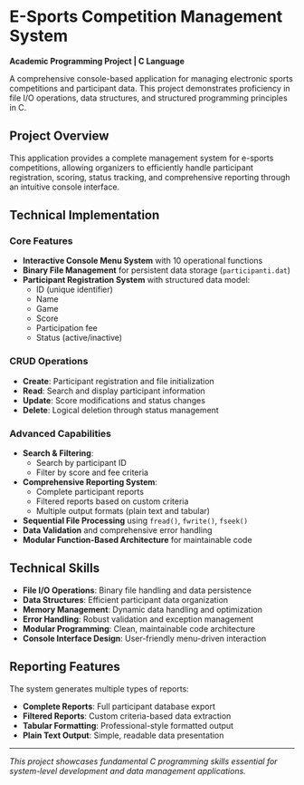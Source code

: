 # E-Sports Competition Management System

**Academic Programming Project | C Language**

A comprehensive console-based application for managing electronic sports competitions and participant data. This project demonstrates proficiency in file I/O operations, data structures, and structured programming principles in C.

## Project Overview

This application provides a complete management system for e-sports competitions, allowing organizers to efficiently handle participant registration, scoring, status tracking, and comprehensive reporting through an intuitive console interface.

## Technical Implementation

### Core Features
- **Interactive Console Menu System** with 10 operational functions
- **Binary File Management** for persistent data storage (`participanti.dat`)
- **Participant Registration System** with structured data model:
  - ID (unique identifier)
  - Name
  - Game
  - Score
  - Participation fee
  - Status (active/inactive)

### CRUD Operations
- **Create**: Participant registration and file initialization
- **Read**: Search and display participant information
- **Update**: Score modifications and status changes
- **Delete**: Logical deletion through status management

### Advanced Capabilities
- **Search & Filtering**: 
  - Search by participant ID
  - Filter by score and fee criteria
- **Comprehensive Reporting System**:
  - Complete participant reports
  - Filtered reports based on custom criteria
  - Multiple output formats (plain text and tabular)
- **Sequential File Processing** using `fread()`, `fwrite()`, `fseek()`
- **Data Validation** and comprehensive error handling
- **Modular Function-Based Architecture** for maintainable code

## Technical Skills

- **File I/O Operations**: Binary file handling and data persistence
- **Data Structures**: Efficient participant data organization
- **Memory Management**: Dynamic data handling and optimization
- **Error Handling**: Robust validation and exception management
- **Modular Programming**: Clean, maintainable code architecture
- **Console Interface Design**: User-friendly menu-driven interaction

## Reporting Features

The system generates multiple types of reports:
- **Complete Reports**: Full participant database export
- **Filtered Reports**: Custom criteria-based data extraction
- **Tabular Formatting**: Professional-style formatted output
- **Plain Text Output**: Simple, readable data presentation

---

*This project showcases fundamental C programming skills essential for system-level development and data management applications.*
